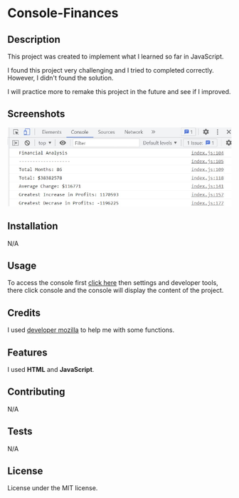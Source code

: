 # Console-Finances

## Description

This project was created to implement what I learned so far in JavaScript.

I found this project very challenging and I tried to completed correctly. However, I didn't found the solution.

I will practice more to remake this project in the future and see if I improved.

## Screenshots

![Screenshot of the Console](/assets/console.jpg)

## Installation

N/A

## Usage 

To access the console first [click here]() then settings and developer tools, there click console and the console will display the content of the project.

## Credits

I used [developer mozilla](https://developer.mozilla.org/en-US/) to help me with some functions.

## Features

I used **HTML** and **JavaScript**.

## Contributing

N/A

## Tests

N/A

## License

License under the MIT license.